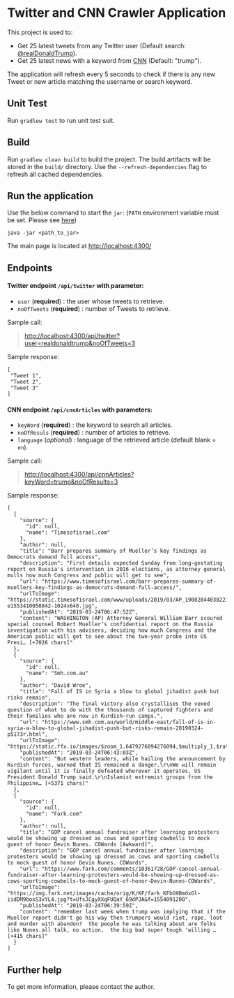 # Twitter and CNN Crawler Application

This project is used to:
 - Get 25 latest tweets from any Twitter user (Default search: [@realDonaldTrump](https://twitter.com/realDonaldTrump)).
 - Get 25 latest news with a keyword from [CNN](https://edition.cnn.com/) (Default: "trump").
 
The application will refresh every 5 seconds to check if there is any new Tweet or new article matching the username or search keyword.

## Unit Test

Run `gradlew test` to run unit test suit.


## Build

Run `gradlew clean build` to build the project. The build artifacts will be stored in the `build/` directory. 
Use the `--refresh-dependencies` flag to refresh all cached dependencies.

## Run the application

Use the below command to start the `jar`: (`PATH` environment variable must be set. Please see [here](https://www.javatpoint.com/how-to-set-path-in-java))

```jshelllanguage
java -jar <path_to_jar>
```

The main page is located at [http://localhost:4300/](http://localhost:4300/) 


## Endpoints

#### Twitter endpoint `/api/twitter` with parameter: 
   + `user`    (**required**) : the user whose tweets to retrieve.
   + `noOfTweets` (**required**) : number of Tweets to retrieve.
   
   Sample call: 
   > [http://localhost:4300/api/twitter?user=realdonaldtrump&noOfTweets=3](http://localhost:4300/api/twitter?user=realdonaldtrump&noOfTweets=3)
   

   Sample response:
   ```
   [
    "Tweet 1",
    "Tweet 2",
    "Tweet 3"
   ]
   ```
  
   
 
#### CNN endpoint `/api/cnnArticles` with parameters:
   + `keyWord`    (**required**) : the keyword to search all articles.
   + `noOfResuls` (**required**) : number of articles to retrieve.
   + `language`   (*optional*)   : language of the retrieved article (default blank = `en`).
   
   Sample call:
   > [http://localhost:4300/api/cnnArticles?keyWord=trump&noOfResults=3](http://localhost:4300/api/cnnArticles?keyWord=trump&noOfResults=3)
   
   Sample response:
   ```
   [
     {
       "source": {
         "id": null,
         "name": "Timesofisrael.com"
       },
       "author": null,
       "title": "Barr prepares summary of Mueller’s key findings as Democrats demand full access",
       "description": "First details expected Sunday from long-gestating report on Russia's intervention in 2016 elections, as attorney general mulls how much Congress and public will get to see",
       "url": "https://www.timesofisrael.com/barr-prepares-summary-of-muellers-key-findings-as-democrats-demand-full-access/",
       "urlToImage": "https://static.timesofisrael.com/www/uploads/2019/03/AP_19082844038221-e1553410058842-1024x640.jpg",
       "publishedAt": "2019-03-24T06:47:52Z",
       "content": "WASHINGTON (AP) Attorney General William Barr scoured special counsel Robert Mueller’s confidential report on the Russia investigation with his advisers, deciding how much Congress and the American public will get to see about the two-year probe into US Presi… [+7026 chars]"
     },
     {
       "source": {
         "id": null,
         "name": "Smh.com.au"
       },
       "author": "David Wroe",
       "title": "Fall of IS in Syria a blow to global jihadist push but risks remain",
       "description": "The final victory also crystallises the vexed question of what to do with the thousands of captured fighters and their families who are now in Kurdish-run camps.",
       "url": "https://www.smh.com.au/world/middle-east/fall-of-is-in-syria-a-blow-to-global-jihadist-push-but-risks-remain-20190324-p5173r.html",
       "urlToImage": "https://static.ffx.io/images/$zoom_1.6479276094276094,$multiply_1,$ratio_1.776846,$width_1059,$x_909,$y_1314/t_crop_custom/w_800/q_86,f_auto/0711bd0feeda8e816edf753873d71a2055b3aad8",
       "publishedAt": "2019-03-24T06:43:03Z",
       "content": "But western leaders, while hailing the announcement by Kurdish forces, warned that IS remained a danger.\r\nWe will remain vigilant until it is finally defeated wherever it operates, US President Donald Trump said.\r\nIslamist extremist groups from the Philippine… [+5371 chars]"
     },
     {
       "source": {
         "id": null,
         "name": "Fark.com"
       },
       "author": null,
       "title": "GOP cancel annual fundraiser after learning protesters would be showing up dressed as cows and sporting cowbells to mock guest of honor Devin Nunes. COWards [Awkward]",
       "description": "GOP cancel annual fundraiser after learning protesters would be showing up dressed as cows and sporting cowbells to mock guest of honor Devin Nunes. COWards",
       "url": "https://www.fark.com/comments/10361728/GOP-cancel-annual-fundraiser-after-learning-protesters-would-be-showing-up-dressed-as-cows-sporting-cowbells-to-mock-guest-of-honor-Devin-Nunes-COWards",
       "urlToImage": "https://img.fark.net/images/cache/orig/K/KF/fark_KFbG9BmdxGl-iidDM9boxS3xYL4.jpg?t=UfsJCgyXXqFUQaY_69dPJA&f=1554091200",
       "publishedAt": "2019-03-24T06:39:59Z",
       "content": "remember last week when trump was implying that if the Mueller report didn't go his way then trumpers would riot, rape, loot and murder with abandon?  the people he was talking about are folks like Nunes.all talk, no action.  the big bad super tough 'willing … [+415 chars]"
     }
   ]
   ```
   
      

## Further help

To get more information, please contact the author.
